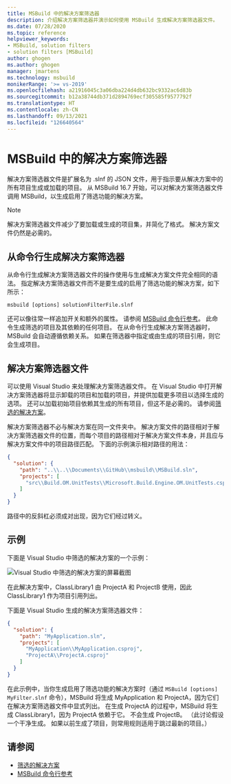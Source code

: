 ```yaml
---
title: MSBuild 中的解决方案筛选器
description: 介绍解决方案筛选器并演示如何使用 MSBuild 生成解决方案筛选器文件。
ms.date: 07/28/2020
ms.topic: reference
helpviewer_keywords:
- MSBuild, solution filters
- solution filters [MSBuild]
author: ghogen
ms.author: ghogen
manager: jmartens
ms.technology: msbuild
monikerRange: '>= vs-2019'
ms.openlocfilehash: a21916045c3a06dba224d4db632bc9332ac6d83b
ms.sourcegitcommit: b12a38744db371d2894769ecf305585f9577792f
ms.translationtype: HT
ms.contentlocale: zh-CN
ms.lasthandoff: 09/13/2021
ms.locfileid: "126640564"
---
```

# <a name="solution-filters-in-msbuild"></a>MSBuild 中的解决方案筛选器

解决方案筛选器文件是扩展名为 .slnf 的 JSON 文件，用于指示要从解决方案中的所有项目生成或加载的项目。 从 MSBuild 16.7 开始，可以对解决方案筛选器文件调用 MSBuild，以生成启用了筛选功能的解决方案。 

> [!NOTE]
> 解决方案筛选器文件减少了要加载或生成的项目集，并简化了格式。 解决方案文件仍然是必需的。

## <a name="build-a-solution-filter-from-the-command-line"></a>从命令行生成解决方案筛选器

从命令行生成解决方案筛选器文件的操作使用与生成解决方案文件完全相同的语法。 指定解决方案筛选器文件而不是要生成的启用了筛选功能的解决方案，如下所示：

```console
msbuild [options] solutionFilterFile.slnf
```

还可以像往常一样追加开关和额外的属性。 请参阅 [MSBuild 命令行参考](msbuild-command-line-reference.md)。 此命令生成筛选的项目及其依赖的任何项目。 在从命令行生成解决方案筛选器时，MSBuild 会自动遵循依赖关系。 如果在筛选器中指定或由生成的项目引用，则它会生成项目。

## <a name="solution-filter-files"></a>解决方案筛选器文件

可以使用 Visual Studio 来处理解决方案筛选器文件。 在 Visual Studio 中打开解决方案筛选器将显示卸载的项目和加载的项目，并提供加载更多项目以选择生成的选项。 还可以加载初始项目依赖其生成的所有项目，但这不是必需的。 请参阅[筛选的解决方案](../ide/filtered-solutions.md)。

解决方案筛选器不必与解决方案在同一文件夹中。 解决方案文件的路径相对于解决方案筛选器文件的位置，而每个项目的路径相对于解决方案文件本身，并且应与解决方案文件中的项目路径匹配。 下面的示例演示相对路径的用法：

```json
{
  "solution": {
    "path": "..\\..\\Documents\\GitHub\\msbuild\\MSBuild.sln",
    "projects": [
      "src\\Build.OM.UnitTests\\Microsoft.Build.Engine.OM.UnitTests.csproj"
    ]
  }
}
```

路径中的反斜杠必须成对出现，因为它们经过转义。

## <a name="example"></a>示例

下面是 Visual Studio 中筛选的解决方案的一个示例：

![Visual Studio 中筛选的解决方案的屏幕截图](media/solution-with-filter.png)

在此解决方案中，ClassLibrary1 由 ProjectA 和 ProjectB 使用，因此 ClassLibrary1 作为项目引用列出。

下面是 Visual Studio 生成的解决方案筛选器文件：

```json
{
  "solution": {
    "path": "MyApplication.sln",
    "projects": [
      "MyApplication\\MyApplication.csproj",
      "ProjectA\\ProjectA.csproj"
    ]
  }
}
```

在此示例中，当你生成启用了筛选功能的解决方案时（通过 `MSBuild [options] MyFilter.slnf` 命令），MSBuild 将生成 MyApplication 和 ProjectA，因为它们在解决方案筛选器文件中显式列出。 在生成 ProjectA 的过程中，MSBuild 将生成 ClassLibrary1，因为 ProjectA 依赖于它。  不会生成 ProjectB。 （此讨论假设一个干净生成。 如果以前生成了项目，则常用规则适用于跳过最新的项目。）

## <a name="see-also"></a>请参阅

- [筛选的解决方案](../ide/filtered-solutions.md)
- [MSBuild 命令行参考](msbuild-command-line-reference.md)
